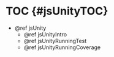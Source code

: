 TOC {#jsUnityTOC}
=================

- @ref jsUnity
   - @ref jsUnityIntro
   - @ref jsUnityRunningTest
   - @ref jsUnityRunningCoverage
